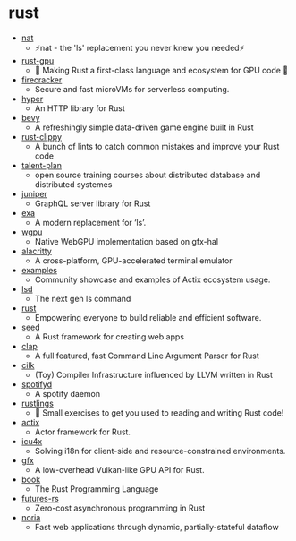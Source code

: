 # rust
- [nat](https://github.com/willdoescode/nat)
  - ⚡️nat - the 'ls' replacement you never knew you needed⚡️
- [rust-gpu](https://github.com/EmbarkStudios/rust-gpu)
  - 🐉 Making Rust a first-class language and ecosystem for GPU code 🚧
- [firecracker](https://github.com/firecracker-microvm/firecracker)
  - Secure and fast microVMs for serverless computing.
- [hyper](https://github.com/hyperium/hyper)
  - An HTTP library for Rust
- [bevy](https://github.com/bevyengine/bevy)
  - A refreshingly simple data-driven game engine built in Rust
- [rust-clippy](https://github.com/rust-lang/rust-clippy)
  - A bunch of lints to catch common mistakes and improve your Rust code
- [talent-plan](https://github.com/pingcap/talent-plan)
  - open source training courses about distributed database and distributed systemes
- [juniper](https://github.com/graphql-rust/juniper)
  - GraphQL server library for Rust
- [exa](https://github.com/ogham/exa)
  - A modern replacement for ‘ls’.
- [wgpu](https://github.com/gfx-rs/wgpu)
  - Native WebGPU implementation based on gfx-hal
- [alacritty](https://github.com/alacritty/alacritty)
  - A cross-platform, GPU-accelerated terminal emulator
- [examples](https://github.com/actix/examples)
  - Community showcase and examples of Actix ecosystem usage.
- [lsd](https://github.com/Peltoche/lsd)
  - The next gen ls command
- [rust](https://github.com/rust-lang/rust)
  - Empowering everyone to build reliable and efficient software.
- [seed](https://github.com/seed-rs/seed)
  - A Rust framework for creating web apps
- [clap](https://github.com/clap-rs/clap)
  - A full featured, fast Command Line Argument Parser for Rust
- [cilk](https://github.com/maekawatoshiki/cilk)
  - (Toy) Compiler Infrastructure influenced by LLVM written in Rust
- [spotifyd](https://github.com/Spotifyd/spotifyd)
  - A spotify daemon
- [rustlings](https://github.com/rust-lang/rustlings)
  - 🦀 Small exercises to get you used to reading and writing Rust code!
- [actix](https://github.com/actix/actix)
  - Actor framework for Rust.
- [icu4x](https://github.com/unicode-org/icu4x)
  - Solving i18n for client-side and resource-constrained environments.
- [gfx](https://github.com/gfx-rs/gfx)
  - A low-overhead Vulkan-like GPU API for Rust.
- [book](https://github.com/rust-lang/book)
  - The Rust Programming Language
- [futures-rs](https://github.com/rust-lang/futures-rs)
  - Zero-cost asynchronous programming in Rust
- [noria](https://github.com/mit-pdos/noria)
  - Fast web applications through dynamic, partially-stateful dataflow

